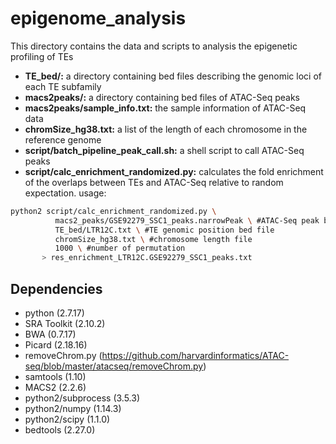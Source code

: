 # epigenome_analysis
This directory contains the data and scripts to analysis the epigenetic profiling of TEs
* **TE_bed/:** a directory containing bed files describing the genomic loci of each TE subfamily
* **macs2peaks/:** a directory containing bed files of ATAC-Seq peaks
* **macs2peaks/sample_info.txt:** the sample information of ATAC-Seq data
* **chromSize_hg38.txt:** a list of the length of each chromosome in the reference genome
* **script/batch_pipeline_peak_call.sh:** a shell script to call ATAC-Seq peaks
* **script/calc_enrichment_randomized.py:** calculates the fold enrichment of the overlaps between TEs and ATAC-Seq relative to random expectation.
usage:
```Bash
python2 script/calc_enrichment_randomized.py \  
          macs2_peaks/GSE92279_SSC1_peaks.narrowPeak \ #ATAC-Seq peak bed file
          TE_bed/LTR12C.txt \ #TE genomic position bed file
          chromSize_hg38.txt \ #chromosome length file 
          1000 \ #number of permutation
       > res_enrichment_LTR12C.GSE92279_SSC1_peaks.txt
```


## Dependencies
* python (2.7.17)
* SRA Toolkit (2.10.2)
* BWA (0.7.17)
* Picard (2.18.16)
* removeChrom.py (https://github.com/harvardinformatics/ATAC-seq/blob/master/atacseq/removeChrom.py)
* samtools (1.10)
* MACS2 (2.2.6)
* python2/subprocess (3.5.3)
* python2/numpy (1.14.3)
* python2/scipy (1.1.0)
* bedtools (2.27.0)
